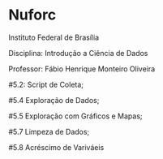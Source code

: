 # Nuforc
Instituto Federal de Brasília

Disciplina: Introdução a Ciência de Dados

Professor: Fábio Henrique Monteiro Oliveira

#5.2: Script de Coleta;

#5.4 Exploração de Dados;

#5.5 Exploração com Gráficos e Mapas;

#5.7 Limpeza de Dados;

#5.8 Acréscimo de Variváeis


